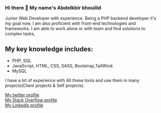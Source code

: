 ### Hi there 👋 My name's Abdelkbir khouilid

Junior Web Developer with experience. Being a PHP backend developer it's my goal now, I am also proficient with front-end technologies and frameworks.
I am able to work alone or with team and find solutions to  complex tasks,

## My key knowledge includes:
- PHP, SQL
- JavaScript, HTML, CSS, SASS, Bootstrap,TailWind.
- MySQL


I have a lot of experience with All these tools and use them in many projects(Client projects & Self projects).

[My twitter profile](https://twitter.com/AbdelkbirKhoui1)  
[My Stack Overflow profile](https://stackoverflow.com/users/12404562/a-khouilid)  
[My Linkedin profile](www.linkedin.com/in/abdelkbir-khouilid)  

<!--
**khouilid/khouilid** is a ✨ _special_ ✨ repository because its `README.md` (this file) appears on your GitHub profile.

